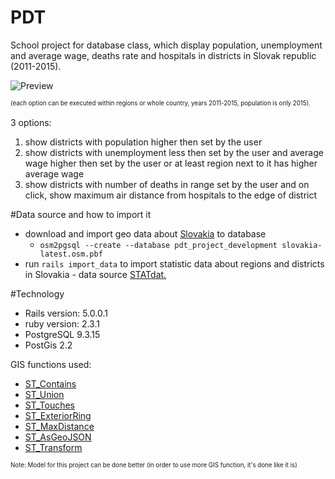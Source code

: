 # PDT
School project for database class, which display population, unemployment and average wage, deaths rate and hospitals in districts in Slovak republic (2011-2015).

![Preview](https://github.com/msidlo/pdt/tree/master/public/preview.png)

<sub><sub>(each option can be executed within regions or whole country, years 2011-2015, population is only 2015)<sub>:<sub>

3 options:

1. show districts with population higher then set by the user
2. show districts with unemployment less then set by the user and average wage higher then set by the user or at least region next to it has higher average wage
3. show districts with number of deaths in range set by the user and on click, show maximum air distance from hospitals to the edge of district
 
#Data source and how to import it
  * download and import geo data about [Slovakia](http://download.geofabrik.de/europe/slovakia-latest.osm.pbf) to database
      * `osm2pgsql --create --database pdt_project_development slovakia-latest.osm.pbf`
  * run `rails import_data` to import statistic data about regions and districts in Slovakia - data source [STATdat.](http://statdat.statistics.sk/)

#Technology
* Rails version: 5.0.0.1
* ruby version: 2.3.1
* PostgreSQL 9.3.15
* PostGis 2.2

GIS functions used:
  * [ST_Contains](http://postgis.net/docs/manual-1.4/ST_Contains.html)
  * [ST_Union](http://postgis.net/docs/ST_Union.html)
  * [ST_Touches](http://postgis.net/docs/ST_Touches.html)
  * [ST_ExteriorRing](http://postgis.net/docs/ST_ExteriorRing.html)
  * [ST_MaxDistance](http://postgis.net/docs/ST_MaxDistance.html)
  * [ST_AsGeoJSON](http://postgis.net/docs/manual-dev/ST_AsGeoJSON.html)
  * [ST_Transform](http://postgis.net/docs/ST_Transform.html)


<sub><sub>Note:
Model for this project can be done better (in order to use more GIS function, it's done like it is)<sub><sub>
